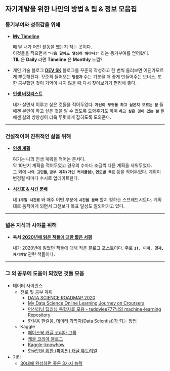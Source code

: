 ## 자기계발을 위한 나만의 방법 & 팁 & 정보 모음집



### 동기부여와 성취감을 위해

- [__My Timeline__](https://docs.google.com/document/d/1NO2tOIyM3Te0YAXVEz0HDkK84MUK2BydWHt7mmn4tQ4/edit?usp=sharing)

  매 달 내가 어떤 활동을 했는지 적는 곳이다.  
  이것들을 적으면서 __`"다음 달에도 열심히 해야지!"`__ 라는 동기부여를 얻어왔다.  
  __TIL__ 은 __Daily__ 라면 __Timeline__ 은 __Monthly__ 느낌?   
  
- 개인 기술 블로그 [__DEV SK__](https://stevekwon211.blogspot.com/)
  블로그를 꾸준히 작성하고 한 번씩 둘러보면 어딘가모르게 뿌듯해진다.
  꾸준히 들어오는 __`방문자`__ 수는 기분을 더 좋게 만들어주는 보너스. 
  또한 공부했던 것이 기억이 나지 않을 때 다시 찾아보기가 편리해 좋다. 

- [__인생 버킷리스트__](https://docs.google.com/document/d/1D2jpemIWSp7_dgR8K16i4K5D6NTrDjTIoN8wP0Jl-OI/edit?usp=sharing)

  내가 살면서 이루고 싶은 것들을 적어두었다.
  __`자신이 무엇을 하고 싶은지 모르는 분`__ 들에겐 본인이 하고 싶은 것을 알 수 있도록 도와주기도 하며
  __`하고 싶은 것이 있는 분`__ 들에겐 삶의 방향성이 더욱 뚜렷하게 잡히도록 도와준다.

***

### 건설적이며 진취적인 삶을 위해

- [__인생 계획__](https://docs.google.com/document/d/1t06B-ZySe4J6CpsW-YZQZcgSpIvNjFLVGIANudXL2Yc/edit?usp=sharing)

  여기는 나의 인생 계획을 적어논 문서다.  
  약 10년치 계획을 적어두었고 경우의 수마다 조금씩 다른 계획을 세워두었다.  
  그 외에 __`나의 고민들`, `공부 계획(개인 커리큘럼)`, `연도별 목표`__ 등을 적어두었다. 
  계획이 변경될 때마다 수시로 업데이트한다.  

- [__시간표 & 시간 분배__](https://docs.google.com/spreadsheets/d/1_DHtfVCCNBpWc6pN-z4a-_vp2eD_IiQuJUTfzPphwEs/edit?usp=sharing)

  내 __`1주일 시간표`__ 와 매주 어떤 부분에 __`시간을 분배`__ 할지 정하는 스프레드시트다.
  계획대로 움직이게 되면서 그전보다 목표 달성도 잘되어가고 있다.

* * *

### 넓은 지식과 시야를 위해

- __독서__ [__2020년에 읽은 책들에 대한 짧은 서평__](https://stevekwon211.blogspot.com/2020/12/2020.html)

  내가 2020년에 읽었던 책들에 대해 적은 블로그 포스트이다.
  주로 __`IT, 미래, 경제, 자기계발`__ 관련 책들이다.

***

### 그 외 공부에 도움이 되었던 것들 모음

- 데이터 사이언스
  - 진로 및 공부 계획
    - [DATA SCIENCE ROADMAP 2020](https://medium.com/@ArtisOne/data-science-roadmap-2020-b256fb948404)
    - [My Data Science Online Learning Journey on Croursera](https://www.kdnuggets.com/2020/11/data-science-online-learning-journey-coursera.html)
    - [머신러닝 딥러닝 독학자료 모음 - teddylee777님의 machine-learning Repository](https://github.com/teddylee777/machine-learning) 
    - [한걸음 한걸음, 데이터 과학자(Data Scientist)가 되는 방법](https://theorydb.github.io/dev/2020/04/12/dev-competition-how-to-become-data-scientist/)
  - Kaggle
    - [페이스북 캐글 코리아 그룹](https://www.facebook.com/groups/KaggleKoreaOpenGroup)
    - [캐글 코리아 블로그](https://kaggle-kr.tistory.com/)
    - [Kaggle-knowhow](https://github.com/zzsza/Kaggle-knowhow)
    - [한국인을 위한 (파이썬) 캐글 튜토리얼](https://github.com/seriousran/kaggle-for-korean)
- 기타
  - [30대에 완성하면 좋은 3가지 능력](https://brunch.co.kr/@dryjshin/372)
